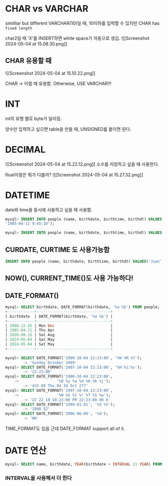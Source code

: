 
# CHAR vs VARCHAR
similliar but different
VARCHAR(10)일 때, 10이하를 입력할 수 있지만
CHAR has `fixed length`

char2일 때 'X'를 INSERT하면 white space가 자동으로 생김.
![[Screenshot 2024-05-04 at 15.08.30.png]]

## CHAR 유용할 때
![[Screenshot 2024-05-04 at 15.10.22.png]]

CHAR -> 이럴 때 유용함.
Otherwise, USE VARCHAR!!!

# INT
int의 유형 별로 byte가 달라짐.

양수만 입력하고 싶으면 table을 만들 때, UNSIGNED를 붙이면 된다.

# DECIMAL
![[Screenshot 2024-05-04 at 15.22.12.png]]
소수를 저장하고 싶을 때 사용한다.

float이랑은 뭐가 다를까?
![[Screenshot 2024-05-04 at 15.27.32.png]]

# DATETIME
date와 time을 동시에 사용하고 싶을 때 사용함.
```sql
mysql> INSERT INTO people (name, birthdate, birthtime, birthdt) VALUES('Lulu', '1985-04-11', '9:45:10',
'1985-04-11 9:45:10');

mysql> INSERT INTO people (name, birthdate, birthtime, birthdt) VALUES('Juan', '2020-08-15', '23:59:00', '2020-08-15 23:59:00');
```

## CURDATE, CURTIME 도 사용가능함
```sql
INSERT INTO people (name, birthdate, birthtime, birthdt) VALUES('Juan', CURDATE(), CURTIME(), '2020-08-15 23:59:00');
```

## NOW(), CURRENT_TIME()도 사용 가능하다!

## DATE_FORMAT()

```sql
mysql> SELECT birthdate, DATE_FORMAT(birthdate, '%a %b') FROM people;
+------------+---------------------------------+
| birthdate  | DATE_FORMAT(birthdate, '%a %b') |
+------------+---------------------------------+
| 2000-12-25 | Mon Dec                         |
| 1985-04-11 | Thu Apr                         |
| 2020-08-15 | Sat Aug                         |
| 2024-05-04 | Sat May                         |
| 2024-05-04 | Sat May                         |
+------------+---------------------------------+
```

```sql
mysql> SELECT DATE_FORMAT('2009-10-04 22:23:00', '%W %M %Y');
        -> 'Sunday October 2009'
mysql> SELECT DATE_FORMAT('2007-10-04 22:23:00', '%H:%i:%s');
        -> '22:23:00'
mysql> SELECT DATE_FORMAT('1900-10-04 22:23:00',
    ->                 '%D %y %a %d %m %b %j');
        -> '4th 00 Thu 04 10 Oct 277'
mysql> SELECT DATE_FORMAT('1997-10-04 22:23:00',
    ->                 '%H %k %I %r %T %S %w');
        -> '22 22 10 10:23:00 PM 22:23:00 00 6'
mysql> SELECT DATE_FORMAT('1999-01-01', '%X %V');
        -> '1998 52'
mysql> SELECT DATE_FORMAT('2006-06-00', '%d');
        -> '00'
```

TIME_FORMAT도 있음
근데 DATE_FORMAT support all of it.

# DATE 연산
```sql
mysql> SELECT name, birthdate, YEAR(birthdate + INTERVAL 21 YEAR) FROM people;
```

### INTERVAL을 사용해서 더 한다

